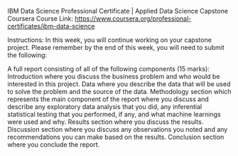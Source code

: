 IBM Data Science Professional Certificate | Applied Data Science Capstone
Coursera Course Link: https://www.coursera.org/professional-certificates/ibm-data-science

Instructions:
In this week, you will continue working on your capstone project. Please remember by the end of this week, you will need to submit the following:

A full report consisting of all of the following components (15 marks):
Introduction where you discuss the business problem and who would be interested in this project.
Data where you describe the data that will be used to solve the problem and the source of the data.
Methodology section which represents the main component of the report where you discuss and describe any exploratory data analysis that you did, any inferential statistical testing that you performed, if any, and what machine learnings were used and why.
Results section where you discuss the results.
Discussion section where you discuss any observations you noted and any recommendations you can make based on the results.
Conclusion section where you conclude the report.
